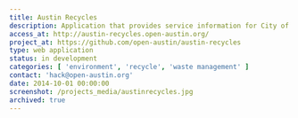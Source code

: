 ```yaml
---
title: Austin Recycles
description: Application that provides service information for City of Austin trash and recycling pickup.
access_at: http://austin-recycles.open-austin.org/
project_at: https://github.com/open-austin/austin-recycles
type: web application
status: in development
categories: [ 'environment', 'recycle', 'waste management' ]
contact: 'hack@open-austin.org'
date: 2014-10-01 00:00:00
screenshot: /projects_media/austinrecycles.jpg
archived: true
---
```

